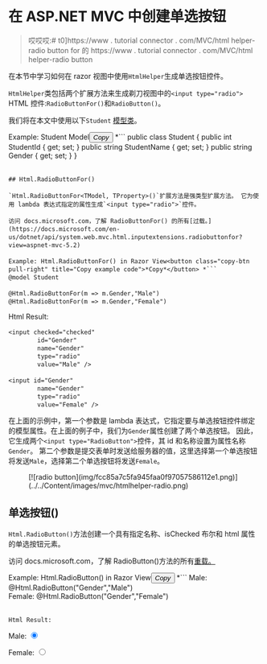 # 在 ASP.NET MVC 中创建单选按钮

> 哎哎哎:# t0]https://www . tutorial connector . com/MVC/html helper-radio button for 的 https://www . tutorial connector . com/MVC/html helper-radio button

在本节中学习如何在 razor 视图中使用`HtmlHelper`生成单选按钮控件。

`HtmlHelper`类包括两个扩展方法来生成剃刀视图中的`<input type="radio">` HTML 控件:`RadioButtonFor()`和`RadioButton()`。

我们将在本文中使用以下`Student` [模型类](/mvc/mvc-model)。

Example: Student Model<button class="copy-btn pull-right" title="Copy example code">*Copy*</button> *```
public class Student
{
    public int StudentId { get; set; }
    public string StudentName { get; set; }
    public string Gender { get; set; }
} 
```

## Html.RadioButtonFor()

`Html.RadioButtonFor<TModel, TProperty>()`扩展方法是强类型扩展方法。 它为使用 lambda 表达式指定的属性生成`<input type="radio">`控件。

访问 docs.microsoft.com，了解 RadioButtonFor() 的所有[过载。](https://docs.microsoft.com/en-us/dotnet/api/system.web.mvc.html.inputextensions.radiobuttonfor?view=aspnet-mvc-5.2)

Example: Html.RadioButtonFor() in Razor View<button class="copy-btn pull-right" title="Copy example code">*Copy*</button> *```
@model Student

@Html.RadioButtonFor(m => m.Gender,"Male")
@Html.RadioButtonFor(m => m.Gender,"Female") 
```

Html Result:

```
<input checked="checked" 
        id="Gender" 
        name="Gender" 
        type="radio" 
        value="Male" />

<input id="Gender" 
        name="Gender" 
        type="radio" 
        value="Female" />
```

在上面的示例中，第一个参数是 lambda 表达式，它指定要与单选按钮控件绑定的模型属性。在上面的例子中，我们为`Gender`属性创建了两个单选按钮。 因此，它生成两个`<input type="RadioButton">`控件，其 id 和名称设置为属性名称`Gender`。 第二个参数是提交表单时发送给服务器的值，这里选择第一个单选按钮将发送`Male`，选择第二个单选按钮将发送`Female`。

<figure>[![radio button](img/fcc85a7c5fa945faa0f97057586112e1.png)](../../Content/images/mvc/htmlhelper-radio.png)</figure>

## 单选按钮()

`Html.RadioButton()`方法创建一个具有指定名称、isChecked 布尔和 html 属性的单选按钮元素。

访问 docs.microsoft.com，了解 RadioButton()方法的所有[重载。](https://docs.microsoft.com/en-us/dotnet/api/system.web.mvc.html.inputextensions.radiobutton?view=aspnet-mvc-5.2)

Example: Html.RadioButton() in Razor View<button class="copy-btn pull-right" title="Copy example code">*Copy*</button> *```
Male:   @Html.RadioButton("Gender","Male")  
Female: @Html.RadioButton("Gender","Female") 
```

Html Result:

```
Male: <input checked="checked" 
        id="Gender" 
        name="Gender" 
        type="radio" 
        value="Male" />

Female: <input id="Gender" 
        name="Gender" 
        type="radio" 
        value="Female" />
```***